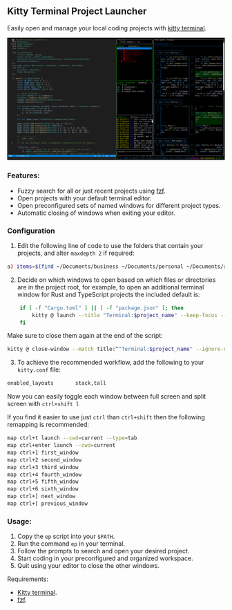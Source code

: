 ## Kitty Terminal Project Launcher

Easily open and manage your local coding projects with
[kitty terminal](https://github.com/kovidgoyal/kitty).

![Screenshot](./screenshot.png)

### Features:

- Fuzzy search for all or just recent projects using
  [fzf](https://github.com/junegunn/fzf).
- Open projects with your default terminal editor.
- Open preconfigured sets of named windows for different project types.
- Automatic closing of windows when exiting your editor.

### Configuration

1. Edit the following line of code to use the folders that contain your
   projects, and alter `maxdepth 2` if required:

```sh
a) items=$(find ~/Documents/business ~/Documents/personal ~/Documents/apps-sites -maxdepth 2 -mindepth 1 -type d) ;;
```

2. Decide on which windows to open based on which files or directories are in
   the project root, for example, to open an additional terminal window for Rust
   and TypeScript projects the included default is:

```sh
    if [ -f "Cargo.toml" ] || [ -f "package.json" ]; then
        kitty @ launch --title "Terminal:$project_name" --keep-focus --cwd="$selected_dir"
    fi
```

Make sure to close them again at the end of the script:

```sh
kitty @ close-window --match title:^"Terminal:$project_name" --ignore-no-match
```

3. To achieve the recommended workflow, add the following to your `kitty.conf`
   file:

```sh
enabled_layouts       stack,tall
```

Now you can easily toggle each window between full screen and split screen with
`ctrl+shift l`

If you find it easier to use just `ctrl` than `ctrl+shift` then the following
remapping is recommended:

```sh
map ctrl+t launch --cwd=current --type=tab
map ctrl+enter launch --cwd=current
map ctrl+1 first_window
map ctrl+2 second_window
map ctrl+3 third_window
map ctrl+4 fourth_window
map ctrl+5 fifth_window
map ctrl+6 sixth_window
map ctrl+] next_window
map ctrl+[ previous_window
```

### Usage:

1. Copy the `ep` script into your `$PATH`.
2. Run the command `ep` in your terminal.
3. Follow the prompts to search and open your desired project.
4. Start coding in your preconfigured and organized workspace.
5. Quit using your editor to close the other windows.

Requirements:

- [Kitty terminal](https://github.com/kovidgoyal/kitty).
- [fzf](https://github.com/junegunn/fzf).
